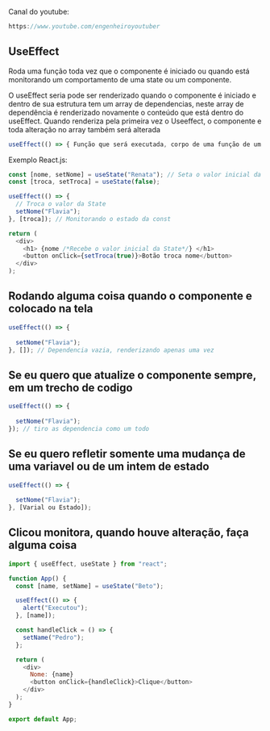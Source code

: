 Canal do youtube:

```js
https://www.youtube.com/engenheiroyoutuber
```

## UseEffect

Roda uma função toda vez que o componente é iniciado ou quando está monitorando um comportamento de uma state ou um componente.

O useEffect seria pode ser renderizado quando o componente é iniciado e dentro de sua estrutura tem um array de dependencias, neste array de dependência é renderizado novamente o conteúdo que está dentro do useEffect.
Quando renderiza pela primeira vez o Useeffect, o componente e toda alteração no array também será alterada

```js
useEffect(() => { Função que será executada, corpo de uma função de um componente de maut, componente update, resumindo o codigo que será executado }, [Em qual circunstancias este paramentro deve ser executado, Array de dependência, o efeito só será ativado se os valores na lista forem alterado, podendo ser um useState, uma variavel qualquer, ou qualquer coisa que possa sofrer alteração, useEffect só será disparado quando a variavel que estiver aqui dentro mudar, dentro desta array podemos passar varias variaveis ]
```

Exemplo React.js:

```js
const [nome, setNome] = useState("Renata"); // Seta o valor inicial da state
const [troca, setTroca] = useState(false);

useEffect(() => {
  // Troca o valor da State
  setNome("Flavia");
}, [troca]); // Monitorando o estado da const

return (
  <div>
    <h1> {nome /*Recebe o valor inicial da State*/} </h1>
    <button onClick={setTroca(true)}>Botão troca nome</button>
  </div>
);
```
## Rodando alguma coisa quando o componente e colocado na tela

```js
useEffect(() => {
  
  setNome("Flavia");
}, []); // Dependencia vazia, renderizando apenas uma vez
```

## Se eu quero que atualize o componente sempre, em um trecho de codigo

```js
useEffect(() => {
  
  setNome("Flavia");
}); // tiro as dependencia como um todo
```

## Se eu quero refletir somente uma mudança de uma variavel ou de um intem de estado

```js
useEffect(() => {
  
  setNome("Flavia");
}, [Varial ou Estado]); 
```

## Clicou monitora, quando houve alteração, faça alguma coisa

```js
import { useEffect, useState } from "react";

function App() {
  const [name, setName] = useState("Beto");

  useEffect(() => {
    alert("Executou");
  }, [name]);

  const handleClick = () => {
    setName("Pedro");
  };

  return (
    <div>
      Nome: {name}
      <button onClick={handleClick}>Clique</button>
    </div>
  );
}

export default App;
```
